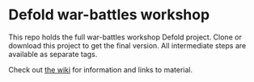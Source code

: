 # Defold war-battles workshop

This repo holds the full war-battles workshop Defold project. Clone or download this project to get the final version. All intermediate steps are available as separate tags.

Check out [the wiki](https://github.com/sicher/war-battles-workshop/wiki) for information and links to material.

